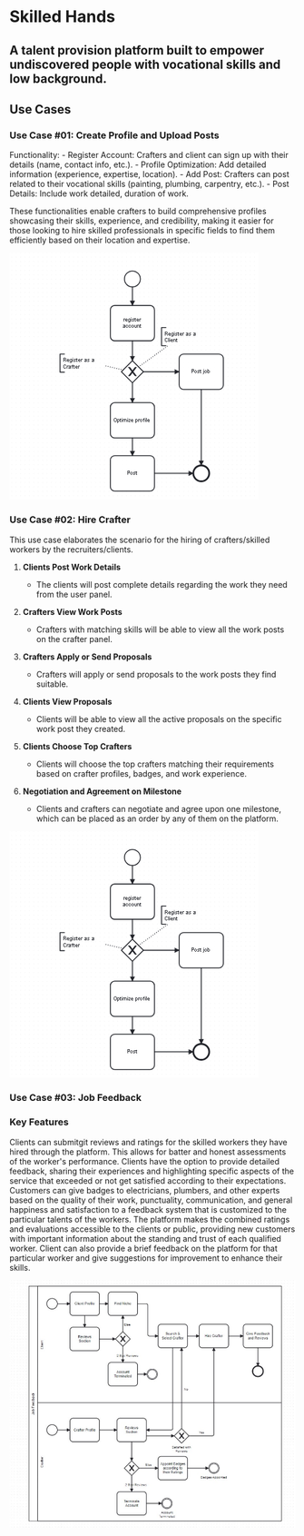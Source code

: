 # Skilled Hands

## A talent provision platform built to empower undiscovered people with vocational skills and low background.

## Use Cases

### Use Case #01: Create Profile and Upload Posts

Functionality:
     - Register Account: Crafters and client can sign up with their details (name, contact info, etc.).
     - Profile Optimization: Add detailed information (experience, expertise, location). 
     - Add Post: Crafters can post related to their vocational skills (painting, plumbing, carpentry, etc.).
     - Post Details: Include work detailed, duration of work.

These functionalities enable crafters to build comprehensive profiles showcasing their skills, experience, and credibility, making it easier for those looking to hire skilled professionals in specific fields to find them efficiently based on their location and expertise.

![Alt text](image.png)


### Use Case #02: Hire Crafter

This use case elaborates the scenario for the hiring of crafters/skilled workers by the recruiters/clients.

1. **Clients Post Work Details**
   - The clients will post complete details regarding the work they need from the user panel.

2. **Crafters View Work Posts**
   - Crafters with matching skills will be able to view all the work posts on the crafter panel.

3. **Crafters Apply or Send Proposals**
   - Crafters will apply or send proposals to the work posts they find suitable.

4. **Clients View Proposals**
   - Clients will be able to view all the active proposals on the specific work post they created.

5. **Clients Choose Top Crafters**
   - Clients will choose the top crafters matching their requirements based on crafter profiles, badges, and work experience.

6. **Negotiation and Agreement on Milestone**
   - Clients and crafters can negotiate and agree upon one milestone, which can be placed as an order by any of them on the platform.

![BPMN Diagram](image.png)

### Use Case #03: Job Feedback

### Key Features

Clients can submitgit reviews and ratings for the skilled workers they have hired through the platform. This allows for batter and honest assessments of the worker's performance.
Clients have the option to provide detailed feedback, sharing their experiences and highlighting specific aspects of the service that exceeded or not get satisfied according to their expectations.
Customers can give badges to electricians, plumbers, and other experts based on the quality of their work, punctuality, communication, and general happiness and satisfaction to a feedback system that is customized to the particular talents of the workers.
The platform makes the combined ratings and evaluations accessible to the clients or public, providing new customers with important information about the standing and trust of each qualified worker.
Client can also provide a brief feedback on the platform for that particular worker and give suggestions for improvement to enhance their skills.

![Alt text](<Diagram Job Feedback.jpg>)